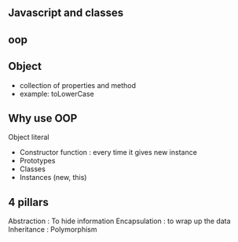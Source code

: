 ## Javascript and classes

## oop

## Object
- collection of properties and method
- example: toLowerCase

## Why use OOP
Object literal

- Constructor function : every time it gives new instance
- Prototypes
- Classes
- Instances (new, this)

## 4 pillars
Abstraction : To hide information
Encapsulation : to wrap up the data
Inheritance : 
Polymorphism
